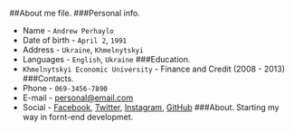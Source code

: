 ##About me file.
###Personal info.
- Name - `Andrew Perhaylo`
- Date of birth - `April 2`, `1991`
- Address - `Ukraine`, `Khmelnytskyi`
- Languages - `English`, `Ukraine`
###Education.
- `Khmelnytskyi Economic University` - Finance and Credit (2008 - 2013)
###Contacts.
- Phone - `069-3456-7890`
- E-mail - personal@email.com
- Social - [Facebook](https://www.facebook.com/perhaylo), [Twitter](https://twitter.com/Perhaylo), [Instagram](https://www.instagram.com/a.perhaylo/), [GitHub](https://github.com/perhaylo)
###About.
Starting my way in fornt-end developmet.
